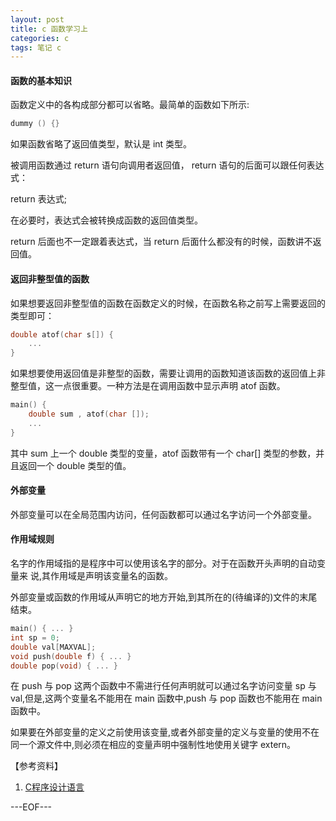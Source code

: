 ```yaml
---
layout: post
title: c 函数学习上
categories: c
tags: 笔记 c
---
```


#### 函数的基本知识

函数定义中的各构成部分都可以省略。最简单的函数如下所示:

```c
dummy () {}
```

如果函数省略了返回值类型，默认是 int 类型。

被调用函数通过 return 语句向调用者返回值， return 语句的后面可以跟任何表达式：

return 表达式;

在必要时，表达式会被转换成函数的返回值类型。

return 后面也不一定跟着表达式，当 return 后面什么都没有的时候，函数讲不返回值。

#### 返回非整型值的函数

如果想要返回非整型值的函数在函数定义的时候，在函数名称之前写上需要返回的类型即可：

```c
double atof(char s[]) {
	...
}
```

如果想要使用返回值是非整型的函数，需要让调用的函数知道该函数的返回值上非整型值，这一点很重要。一种方法是在调用函数中显示声明 atof 函数。

```c
main() {
	double sum , atof(char []);
    ...
}
```

其中 sum 上一个 double 类型的变量，atof 函数带有一个 char[] 类型的参数，并且返回一个 double 类型的值。

####  外部变量

外部变量可以在全局范围内访问，任何函数都可以通过名字访问一个外部变量。

#### 作用域规则

名字的作用域指的是程序中可以使用该名字的部分。对于在函数开头声明的自动变量来 说,其作用域是声明该变量名的函数。

外部变量或函数的作用域从声明它的地方开始,到其所在的(待编译的)文件的末尾结束。

```c
main() { ... }
int sp = 0;
double val[MAXVAL];
void push(double f) { ... }
double pop(void) { ... }
```

在 push 与 pop 这两个函数中不需进行任何声明就可以通过名字访问变量 sp 与 val,但是,这两个变量名不能用在 main 函数中,push 与 pop 函数也不能用在 main 函数中。

如果要在外部变量的定义之前使用该变量,或者外部变量的定义与变量的使用不在同一个源文件中,则必须在相应的变量声明中强制性地使用关键字 extern。

【参考资料】

1. [C程序设计语言 ](http://book.douban.com/subject/1139336/)

---EOF---
